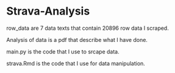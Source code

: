 # Strava-Analysis

row_data are 7 data texts that contain 20896 row data I scraped.

Analysis of data is a pdf that describe what I have done.

main.py is the code that I use to srcape data.

strava.Rmd is the code that I use for data manipulation.

